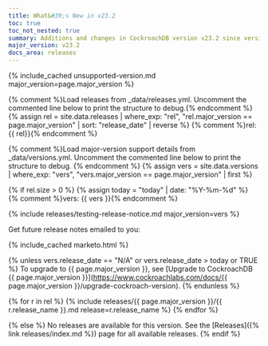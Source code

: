 ```yaml
---
title: What&#39;s New in v23.2
toc: true
toc_not_nested: true
summary: Additions and changes in CockroachDB version v23.2 since version v23.1
major_version: v23.2
docs_area: releases
---
```


{% include_cached unsupported-version.md major_version=page.major_version %}

{% comment %}Load releases from _data/releases.yml. Uncomment the commented line below to print the structure to debug.{% endcomment %}
{% assign rel = site.data.releases | where_exp: "rel", "rel.major_version == page.major_version" | sort: "release_date" | reverse %}
{% comment %}rel: {{ rel}}{% endcomment %}

{% comment %}Load major-version support details from _data/versions.yml. Uncomment the commented line below to print the structure to debug. {% endcomment %}
{% assign vers = site.data.versions | where_exp: "vers", "vers.major_version == page.major_version" | first %}

{% if rel.size > 0 %}
{% assign today = "today" | date: "%Y-%m-%d" %}
{% comment %}vers: {{ vers }}{% endcomment %}

{% include releases/testing-release-notice.md major_version=vers %}

Get future release notes emailed to you:

{% include_cached marketo.html %}

{% unless vers.release_date == "N/A" or vers.release_date > today or TRUE %}
To upgrade to {{ page.major_version }}, see [Upgrade to CockroachDB {{ page.major_version }}](https://www.cockroachlabs.com/docs/{{ page.major_version }}/upgrade-cockroach-version).
{% endunless %}

{% for r in rel %}
{% include releases/{{ page.major_version }}/{{ r.release_name }}.md release=r.release_name %}
{% endfor %}

{% else %}
No releases are available for this version. See the [Releases]({% link releases/index.md %}) page for all available releases.
{% endif %}
